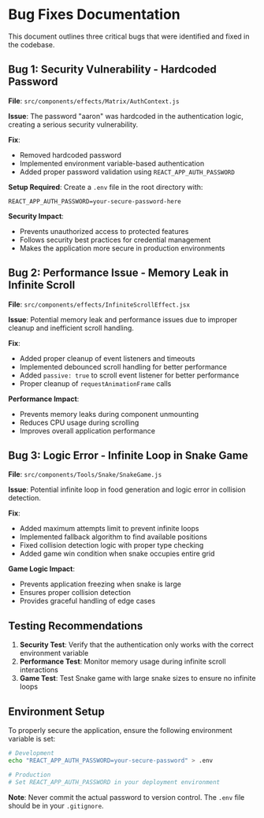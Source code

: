 # Bug Fixes Documentation

This document outlines three critical bugs that were identified and fixed in the codebase.

## Bug 1: Security Vulnerability - Hardcoded Password

**File**: `src/components/effects/Matrix/AuthContext.js`

**Issue**: The password "aaron" was hardcoded in the authentication logic, creating a serious security vulnerability.

**Fix**: 
- Removed hardcoded password
- Implemented environment variable-based authentication
- Added proper password validation using `REACT_APP_AUTH_PASSWORD`

**Setup Required**:
Create a `.env` file in the root directory with:
```
REACT_APP_AUTH_PASSWORD=your-secure-password-here
```

**Security Impact**: 
- Prevents unauthorized access to protected features
- Follows security best practices for credential management
- Makes the application more secure in production environments

## Bug 2: Performance Issue - Memory Leak in Infinite Scroll

**File**: `src/components/effects/InfiniteScrollEffect.jsx`

**Issue**: Potential memory leak and performance issues due to improper cleanup and inefficient scroll handling.

**Fix**:
- Added proper cleanup of event listeners and timeouts
- Implemented debounced scroll handling for better performance
- Added `passive: true` to scroll event listener for better performance
- Proper cleanup of `requestAnimationFrame` calls

**Performance Impact**:
- Prevents memory leaks during component unmounting
- Reduces CPU usage during scrolling
- Improves overall application performance

## Bug 3: Logic Error - Infinite Loop in Snake Game

**File**: `src/components/Tools/Snake/SnakeGame.js`

**Issue**: Potential infinite loop in food generation and logic error in collision detection.

**Fix**:
- Added maximum attempts limit to prevent infinite loops
- Implemented fallback algorithm to find available positions
- Fixed collision detection logic with proper type checking
- Added game win condition when snake occupies entire grid

**Game Logic Impact**:
- Prevents application freezing when snake is large
- Ensures proper collision detection
- Provides graceful handling of edge cases

## Testing Recommendations

1. **Security Test**: Verify that the authentication only works with the correct environment variable
2. **Performance Test**: Monitor memory usage during infinite scroll interactions
3. **Game Test**: Test Snake game with large snake sizes to ensure no infinite loops

## Environment Setup

To properly secure the application, ensure the following environment variable is set:

```bash
# Development
echo "REACT_APP_AUTH_PASSWORD=your-secure-password" > .env

# Production
# Set REACT_APP_AUTH_PASSWORD in your deployment environment
```

**Note**: Never commit the actual password to version control. The `.env` file should be in your `.gitignore`.